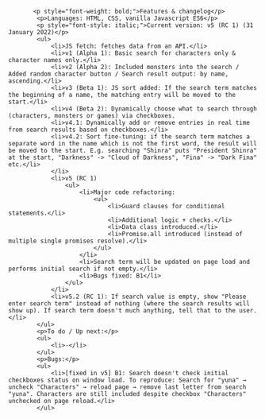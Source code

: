            <p style="font-weight: bold;">Features & changelog</p>
            <p>Languages: HTML, CSS, vanilla Javascript ES6</p>
            <p style="font-style: italic;">Current version: v5 (RC 1) (31 January 2022)</p>
            <ul>
                <li>JS fetch: fetches data from an API.</li>
                <li>v1 (Alpha 1): Basic search for characters only & character names only.</li>
                <li>v2 (Alpha 2): Included monsters into the search / Added random character button / Search result output: by name, ascending.</li>
                <li>v3 (Beta 1): JS sort added: If the search term matches the beginning of a name, the matching entry will be moved to the start.</li>
                <li>v4 (Beta 2): Dynamically choose what to search through (characters, monsters or games) via checkboxes.
                <li>v4.1: Dynamically add or remove entries in real time from search results based on checkboxes.</li>
                <li>v4.2: Sort fine-tuning: if the search term matches a separate word in the name which is not the first word, the result will be moved to the start. E.g. searching "Shinra" puts "President Shinra" at the start, "Darkness" -> "Cloud of Darkness", "Fina" -> "Dark Fina" etc.</li>
                </li>
                <li>v5 (RC 1)
                    <ul>
                        <li>Major code refactoring:
                            <ul>
                                <li>Guard clauses for conditional statements.</li>
                                <li>Additional logic + checks.</li>
                                <li>Data class introduced.</li>
                                <li>Promise.all introduced (instead of multiple single promises resolve).</li>
                            </ul>
                        </li>
                        <li>Search term will be updated on page load and performs initial search if not empty.</li>
                        <li>Bugs fixed: B1</li>
                    </ul>
                </li>
                <li>v5.2 (RC 1): If search value is empty, show "Please enter search term" instead of nothing (where the search results will show up). If search term doesn't much anything, tell that to the user.</li>
            </ul>
            <p>To do / Up next:</p>
            <ul>
                <li>-</li>
            </ul>
            <p>Bugs:</p>
            <ul>
                <li>[fixed in v5] B1: Search doesn't check initial checkboxes status on window load. To reproduce: Search for "yuna" → uncheck "Characters" → reload page → remove last letter from search "yuna". Characters are still included despite checkbox "Characters" unchecked on page reload.</li>
            </ul>
